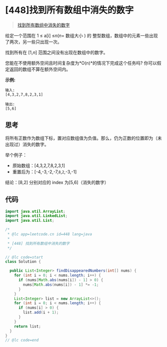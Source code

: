 # [448]找到所有数组中消失的数字

> [找到所有数组中消失的数字](https://leetcode-cn.com/problems/find-all-numbers-disappeared-in-an-array/description/)

给定一个范围在 1 ≤ a[i] ≤*n*(_n_\= 数组大小 ) 的 整型数组，数组中的元素一些出现了两次，另一些只出现一次。

找到所有在 [1,_n_] 范围之间没有出现在数组中的数字。

您能在不使用额外空间且时间复杂度为*O(n)*的情况下完成这个任务吗? 你可以假定返回的数组不算在额外空间内。

**示例:**

```
输入:
[4,3,2,7,8,2,3,1]

输出:
[5,6]
```

## 思考

将所有正数作为数组下标，置对应数组值为负值。那么，仍为正数的位置即为（未出现过）消失的数字。

举个例子：

- 原始数组：[4,3,2,7,8,2,3,1]
- 重置后为：[-4,-3,-2,-7,`8`,`2`,-3,-1]

结论：[8,2] 分别对应的 index 为[5,6]（消失的数字）

## 代码

```java
import java.util.ArrayList;
import java.util.LinkedList;
import java.util.List;

/*
 * @lc app=leetcode.cn id=448 lang=java
 *
 * [448] 找到所有数组中消失的数字
 */

// @lc code=start
class Solution {

  public List<Integer> findDisappearedNumbers(int[] nums) {
    for (int i = 0; i < nums.length; i++) {
      if (nums[Math.abs(nums[i]) - 1] > 0) {
        nums[Math.abs(nums[i]) - 1] *= -1;
      }
    }
    List<Integer> list = new ArrayList<>();
    for (int i = 0; i < nums.length; i++) {
      if (nums[i] > 0) {
        list.add(i + 1);
      }
    }
    return list;
  }
}
// @lc code=end

```
